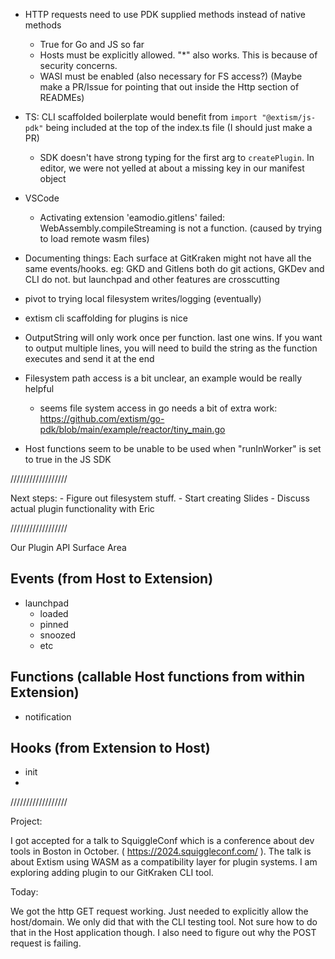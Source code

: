 - HTTP requests need to use PDK supplied methods instead of native methods
    - True for Go and JS so far
    - Hosts must be explicitly allowed. "*" also works. This is because of security concerns.
    - WASI must be enabled (also necessary for FS access?) (Maybe make a PR/Issue for pointing that out inside the Http section of READMEs)

- TS: CLI scaffolded boilerplate would benefit from `import "@extism/js-pdk"` being included at the top of the index.ts file (I should just make a PR)
    - SDK doesn't have strong typing for the first arg to `createPlugin`. In editor, we were not yelled at about a missing key in our manifest object

- VSCode
    - Activating extension 'eamodio.gitlens' failed: WebAssembly.compileStreaming is not a function. (caused by trying to load remote wasm files)

- Documenting things: Each surface at GitKraken might not have all the same events/hooks. eg: GKD and Gitlens both do git actions, GKDev and CLI do not. but launchpad and other features are crosscutting

- pivot to trying local filesystem writes/logging (eventually)

- extism cli scaffolding for plugins is nice

- OutputString will only work once per function. last one wins. If you want to output multiple lines, you will need to build the string as the function executes and send it at the end

- Filesystem path access is a bit unclear, an example would be really helpful
    - seems file system access in go needs a bit of extra work:
        https://github.com/extism/go-pdk/blob/main/example/reactor/tiny_main.go

- Host functions seem to be unable to be used when "runInWorker" is set to true in the JS SDK

//////////////////

Next steps:
    - Figure out filesystem stuff.
    - Start creating Slides
    - Discuss actual plugin functionality with Eric



//////////////////

Our Plugin API Surface Area

## Events (from Host to Extension)

- launchpad
    - loaded
    - pinned
    - snoozed
    - etc

## Functions (callable Host functions from within Extension)

- notification

## Hooks (from Extension to Host)

- init
- 






//////////////////

Project:

I got accepted for a talk to SquiggleConf which is a conference about dev tools in Boston in October. ( https://2024.squiggleconf.com/ ). The talk is about Extism using WASM as a compatibility layer for plugin systems. I am exploring adding plugin to our GitKraken CLI tool.

Today:

We got the http GET request working. Just needed to explicitly allow the host/domain. We only did that with the CLI testing tool. Not sure how to do that in the Host application though. I also need to figure out why the POST request is failing.
